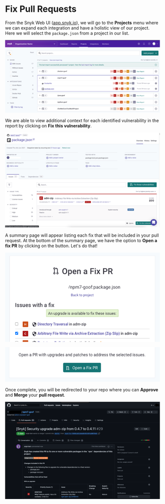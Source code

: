 # Fix Pull Requests

From the Snyk Web UI ([app.snyk.io](https://app.snyk.io)), we will go to the **Projects** menu where we can expand each integration and have a holistic view of our project. Here we will select the `package.json` from a project in our list.

![](<../../../../../../.gitbook/assets/Screen Shot 2022-02-02 at 2.29.22 PM.png>)

We are able to view additional context for each identified vulnerability in the report by clicking on **Fix this vulnerability**.

![](<../../../../../../.gitbook/assets/Screen Shot 2022-02-02 at 3.32.06 PM.png>)

A summary page will appear listing each fix that will be included in your pull request. At the bottom of the summary page, we have the option to **Open a fix PR** by clicking on the button. Let's do that!

![](<../../../../../../.gitbook/assets/Screen Shot 2022-02-02 at 3.37.02 PM.png>)

![](<../../../../../../.gitbook/assets/Screen Shot 2022-02-02 at 3.36.26 PM.png>)

Once complete, you will be redirected to your repo where you can **Approve** and **Merge** your **pull request**.

![](<../../../../../../.gitbook/assets/Screen Shot 2022-02-02 at 3.39.05 PM.png>)
